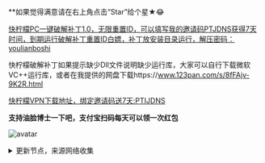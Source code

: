 **如果觉得满意请在右上角点击“Star”给个星★😂

[快柠檬PC一键破解补丁1.0，无限重置ID，可以填写我的邀请码PTJDNS获得7天时间，到期运行破解补丁重置ID白嫖，补丁放安装目录运行，解压密码：youlianboshi](https://www.123pan.com/s/8fFAjv-9K2R.html)

快柠檬破解补丁如果提示缺少Dll文件说明缺少运行库，大家可以自行下载微软VC++运行库，或者在我提供的网盘下载https://www.123pan.com/s/8fFAjv-9K2R.html

[快柠檬VPN下载地址，绑定邀请码送7天:PTIJDNS ](https://flm12.com)


**支持油脸博士一下吧，支付宝扫码每天可以领一次红包**

![avatar](https://telegra.ph/file/2ff5d5da7a06f8fffc663.png)



<details><summary>更新节点，来源网络收集</summary>
<p>

#### 点击一下即可全部复制

    
